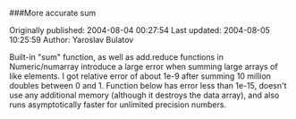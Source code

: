 ###More accurate sum

Originally published: 2004-08-04 00:27:54
Last updated: 2004-08-05 10:25:59
Author: Yaroslav Bulatov

Built-in "sum" function, as well as add.reduce functions in Numeric/numarray introduce a large error when summing large arrays of like elements. I got relative error of about 1e-9 after summing 10 million doubles between 0 and 1. Function below has error less than 1e-15, doesn't use any additional memory (although it destroys the data array), and also runs asymptotically faster for unlimited precision numbers.